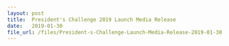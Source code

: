 ```yaml
---
layout: post
title:  President's Challenge 2019 Launch Media Release
date:   2019-01-30
file_url: /files/President-s-Challenge-Launch-Media-Release-2019-01-30.pdf	
---
```

